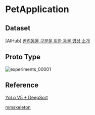 # PetApplication

## Dataset

[AIHub] [반려동물 구분을 위한 동물 영상 소개](https://aihub.or.kr/aidata/34146)

## Proto Type

![experiments_00001](https://user-images.githubusercontent.com/62324508/155103430-87c03491-067e-4ff9-8633-3ed349fd268b.gif)


## Reference

[YoLo V5 + DeepSort](https://github.com/mikel-brostrom/Yolov5_DeepSort_Pytorch)

[mmskeleton](https://github.com/open-mmlab/mmskeleton)

